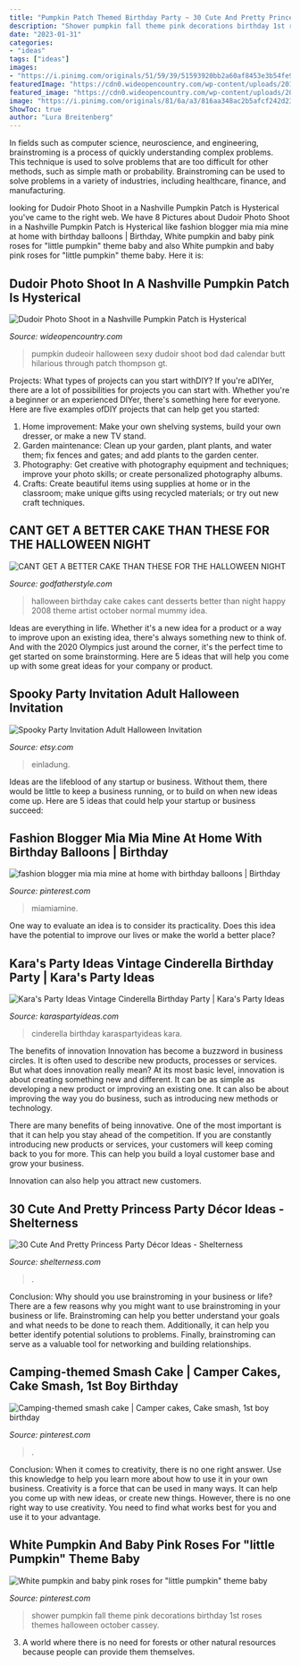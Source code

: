 ```yaml
---
title: "Pumpkin Patch Themed Birthday Party ~ 30 Cute And Pretty Princess Party Décor Ideas"
description: "Shower pumpkin fall theme pink decorations birthday 1st roses themes halloween october cassey"
date: "2023-01-31"
categories:
- "ideas"
tags: ["ideas"]
images:
- "https://i.pinimg.com/originals/51/59/39/51593920bb2a60af8453e3b54fe954ae.jpg"
featuredImage: "https://cdn0.wideopencountry.com/wp-content/uploads/2017/10/Pumpkin-butt-F1.jpg"
featured_image: "https://cdn0.wideopencountry.com/wp-content/uploads/2017/10/Pumpkin-butt-F1.jpg"
image: "https://i.pinimg.com/originals/81/6a/a3/816aa348ac2b5afcf242d233941c55b9.jpg"
ShowToc: true
author: "Lura Breitenberg"
---
```



In fields such as computer science, neuroscience, and engineering, brainstroming is a process of quickly understanding complex problems. This technique is used to solve problems that are too difficult for other methods, such as simple math or probability. Brainstroming can be used to solve problems in a variety of industries, including healthcare, finance, and manufacturing.

	

		
looking for Dudoir Photo Shoot in a Nashville Pumpkin Patch is Hysterical you've came to the right web. We have 8 Pictures about Dudoir Photo Shoot in a Nashville Pumpkin Patch is Hysterical like fashion blogger mia mia mine at home with birthday balloons | Birthday, White pumpkin and baby pink roses for &quot;little pumpkin&quot; theme baby and also White pumpkin and baby pink roses for &quot;little pumpkin&quot; theme baby. Here it is:
		
    
## Dudoir Photo Shoot In A Nashville Pumpkin Patch Is Hysterical

<img loading=lazy src="https://cdn0.wideopencountry.com/wp-content/uploads/2017/10/Pumpkin-butt-F1.jpg" onerror="this.onerror=null;this.src='https://tse4.mm.bing.net/th?id=OIP.-psxLSlEFRzWk9eRUCqMBQHaE4&amp;pid=15.1';" alt="Dudoir Photo Shoot in a Nashville Pumpkin Patch is Hysterical">

_Source: wideopencountry.com_

>pumpkin dudeoir halloween sexy dudoir shoot bod dad calendar butt hilarious through patch thompson gt. 

	

Projects: What types of projects can you start withDIY?
If you're aDIYer, there are a lot of possibilities for projects you can start with. Whether you're a beginner or an experienced DIYer, there's something here for everyone. Here are five examples ofDIY projects that can help get you started: 
1. Home improvement: Make your own shelving systems, build your own dresser, or make a new TV stand.
2. Garden maintenance: Clean up your garden, plant plants, and water them; fix fences and gates; and add plants to the garden center.
3. Photography: Get creative with photography equipment and techniques; improve your photo skills; or create personalized photography albums.
4. Crafts: Create beautiful items using supplies at home or in the classroom; make unique gifts using recycled materials; or try out new craft techniques.

    
## CANT GET A BETTER CAKE THAN THESE FOR THE HALLOWEEN NIGHT

<img loading=lazy src="http://godfatherstyle.com/wp-content/uploads/2015/10/Halloween-Birthday-Cake-.jpg" onerror="this.onerror=null;this.src='https://tse3.mm.bing.net/th?id=OIP.0vwWrabc9as9FwfkOW23iwHaLH&amp;pid=15.1';" alt="CANT GET A BETTER CAKE THAN THESE FOR THE HALLOWEEN NIGHT">

_Source: godfatherstyle.com_

>halloween birthday cake cakes cant desserts better than night happy 2008 theme artist october normal mummy idea. 

	

Ideas are everything in life. Whether it's a new idea for a product or a way to improve upon an existing idea, there's always something new to think of. And with the 2020 Olympics just around the corner, it's the perfect time to get started on some brainstorming. Here are 5 ideas that will help you come up with some great ideas for your company or product.

    
## Spooky Party Invitation Adult Halloween Invitation

<img loading=lazy src="https://img0.etsystatic.com/006/0/6821072/il_570xN.368755914_kj5r.jpg" onerror="this.onerror=null;this.src='https://tse3.mm.bing.net/th?id=OIP.lbu1_TKeGwib1Mu-o7ouywHaKX&amp;pid=15.1';" alt="Spooky Party Invitation Adult Halloween Invitation">

_Source: etsy.com_

>einladung. 

	

Ideas are the lifeblood of any startup or business. Without them, there would be little to keep a business running, or to build on when new ideas come up. Here are 5 ideas that could help your startup or business succeed:

    
## Fashion Blogger Mia Mia Mine At Home With Birthday Balloons | Birthday

<img loading=lazy src="https://i.pinimg.com/originals/81/6a/a3/816aa348ac2b5afcf242d233941c55b9.jpg" onerror="this.onerror=null;this.src='https://tse3.mm.bing.net/th?id=OIP.yqGlVv0TH8mdDJ0iO7af-QHaLH&amp;pid=15.1';" alt="fashion blogger mia mia mine at home with birthday balloons | Birthday">

_Source: pinterest.com_

>miamiamine. 

	

One way to evaluate an idea is to consider its practicality. Does this idea have the potential to improve our lives or make the world a better place?

    
## Kara&#039;s Party Ideas Vintage Cinderella Birthday Party | Kara&#039;s Party Ideas

<img loading=lazy src="https://karaspartyideas.com/wp-content/uploads/2017/06/Vintage-Cinderella-Birthday-Party-via-Karas-Party-Ideas-KarasPartyIdeas.com19.jpg" onerror="this.onerror=null;this.src='https://tse4.mm.bing.net/th?id=OIP.uj4srHhlGgOju_bXSA-ncwHaLG&amp;pid=15.1';" alt="Kara&#039;s Party Ideas Vintage Cinderella Birthday Party | Kara&#039;s Party Ideas">

_Source: karaspartyideas.com_

>cinderella birthday karaspartyideas kara. 

	

The benefits of innovation
Innovation has become a buzzword in business circles. It is often used to describe new products, processes or services. But what does innovation really mean?
At its most basic level, innovation is about creating something new and different. It can be as simple as developing a new product or improving an existing one. It can also be about improving the way you do business, such as introducing new methods or technology.

There are many benefits of being innovative. One of the most important is that it can help you stay ahead of the competition. If you are constantly introducing new products or services, your customers will keep coming back to you for more. This can help you build a loyal customer base and grow your business.

Innovation can also help you attract new customers.

    
## 30 Cute And Pretty Princess Party Décor Ideas - Shelterness

<img loading=lazy src="https://i.shelterness.com/2016/10/15-princess-pink-party-decor.jpg" onerror="this.onerror=null;this.src='https://tse2.mm.bing.net/th?id=OIP.YeXag-SIpJiJtfc0NXWVhQHaLH&amp;pid=15.1';" alt="30 Cute And Pretty Princess Party Décor Ideas - Shelterness">

_Source: shelterness.com_

>. 

	

Conclusion: Why should you use brainstroming in your business or life?
There are a few reasons why you might want to use brainstroming in your business or life. Brainstroming can help you better understand your goals and what needs to be done to reach them. Additionally, it can help you better identify potential solutions to problems. Finally, brainstroming can serve as a valuable tool for networking and building relationships.

    
## Camping-themed Smash Cake | Camper Cakes, Cake Smash, 1st Boy Birthday

<img loading=lazy src="https://i.pinimg.com/originals/51/59/39/51593920bb2a60af8453e3b54fe954ae.jpg" onerror="this.onerror=null;this.src='https://tse4.mm.bing.net/th?id=OIP.BHODw-RZLyq_oIwSF66qNgHaJ4&amp;pid=15.1';" alt="Camping-themed smash cake | Camper cakes, Cake smash, 1st boy birthday">

_Source: pinterest.com_

>. 

	

Conclusion: When it comes to creativity, there is no one right answer. Use this knowledge to help you learn more about how to use it in your own business.
Creativity is a force that can be used in many ways. It can help you come up with new ideas, or create new things. However, there is no one right way to use creativity. You need to find what works best for you and use it to your advantage.

    
## White Pumpkin And Baby Pink Roses For &quot;little Pumpkin&quot; Theme Baby

<img loading=lazy src="https://i.pinimg.com/736x/54/42/60/5442609cf8933a66974c3c40ec1f5207.jpg" onerror="this.onerror=null;this.src='https://tse2.mm.bing.net/th?id=OIP.Hdt-CgXJZhdejuxHp1YePQHaJ3&amp;pid=15.1';" alt="White pumpkin and baby pink roses for &quot;little pumpkin&quot; theme baby">

_Source: pinterest.com_

>shower pumpkin fall theme pink decorations birthday 1st roses themes halloween october cassey. 

	

3. A world where there is no need for forests or other natural resources because people can provide them themselves. 

